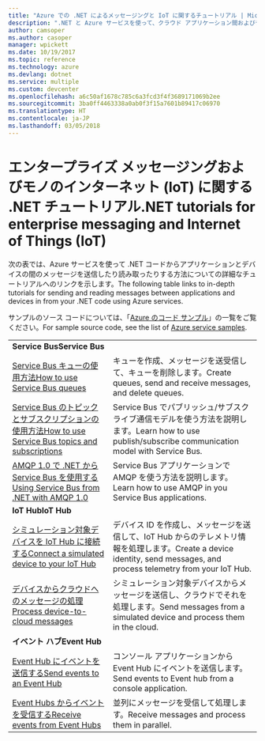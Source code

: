 ```yaml
---
title: "Azure での .NET によるメッセージングと IoT に関するチュートリアル | Microsoft Docs"
description: ".NET と Azure サービスを使って、クラウド アプリケーション間およびデバイスとクラウドの間でメッセージを送信します。"
author: camsoper
ms.author: casoper
manager: wpickett
ms.date: 10/19/2017
ms.topic: reference
ms.technology: azure
ms.devlang: dotnet
ms.service: multiple
ms.custom: devcenter
ms.openlocfilehash: a6c50af1678c785c6a3fcd3f4f3689171069b2ee
ms.sourcegitcommit: 3ba0ff4463338a0ab0f3f15a7601b89417c06970
ms.translationtype: HT
ms.contentlocale: ja-JP
ms.lasthandoff: 03/05/2018
---
```

# <a name="net-tutorials-for-enterprise-messaging-and-internet-of-things-iot"></a><span data-ttu-id="7dbd6-103">エンタープライズ メッセージングおよびモノのインターネット (IoT) に関する .NET チュートリアル</span><span class="sxs-lookup"><span data-stu-id="7dbd6-103">.NET tutorials for enterprise messaging and Internet of Things (IoT)</span></span>

<span data-ttu-id="7dbd6-104">次の表では、Azure サービスを使って .NET コードからアプリケーションとデバイスの間のメッセージを送信したり読み取ったりする方法についての詳細なチュートリアルへのリンクを示します。</span><span class="sxs-lookup"><span data-stu-id="7dbd6-104">The following table links to in-depth tutorials for sending and reading messages between applications and devices in from your .NET code using Azure services.</span></span>

<span data-ttu-id="7dbd6-105">サンプルのソース コードについては、「[Azure のコード サンプル](https://azure.microsoft.com/resources/samples/?platform=dotnet)」の一覧をご覧ください。</span><span class="sxs-lookup"><span data-stu-id="7dbd6-105">For sample source code, see the list of [Azure service samples](https://azure.microsoft.com/resources/samples/?platform=dotnet).</span></span>


| | |
|---|---|
| <span data-ttu-id="7dbd6-106">**Service Bus**</span><span class="sxs-lookup"><span data-stu-id="7dbd6-106">**Service Bus**</span></span> | |
| <span data-ttu-id="7dbd6-107">[Service Bus キューの使用方法][1]</span><span class="sxs-lookup"><span data-stu-id="7dbd6-107">[How to use Service Bus queues][1]</span></span> | <span data-ttu-id="7dbd6-108">キューを作成、メッセージを送受信して、キューを削除します。</span><span class="sxs-lookup"><span data-stu-id="7dbd6-108">Create queues, send and receive messages, and delete queues.</span></span> | 
| <span data-ttu-id="7dbd6-109">[Service Bus のトピックとサブスクリプションの使用方法][2]</span><span class="sxs-lookup"><span data-stu-id="7dbd6-109">[How to use Service Bus topics and subscriptions][2]</span></span> | <span data-ttu-id="7dbd6-110">Service Bus でパブリッシュ/サブスクライブ通信モデルを使う方法を説明します。</span><span class="sxs-lookup"><span data-stu-id="7dbd6-110">Learn how to use publish/subscribe communication model with Service Bus.</span></span>
| <span data-ttu-id="7dbd6-111">[AMQP 1.0 で .NET から Service Bus を使用する][3]</span><span class="sxs-lookup"><span data-stu-id="7dbd6-111">[Using Service Bus from .NET with AMQP 1.0][3]</span></span> | <span data-ttu-id="7dbd6-112">Service Bus アプリケーションで AMQP を使う方法を説明します。</span><span class="sxs-lookup"><span data-stu-id="7dbd6-112">Learn how to use AMQP in you Service Bus applications.</span></span>
|<span data-ttu-id="7dbd6-113">**IoT Hub**</span><span class="sxs-lookup"><span data-stu-id="7dbd6-113">**IoT Hub**</span></span>|
| <span data-ttu-id="7dbd6-114">[シミュレーション対象デバイスを IoT Hub に接続する][4]</span><span class="sxs-lookup"><span data-stu-id="7dbd6-114">[Connect a simulated device to your IoT Hub][4]</span></span> | <span data-ttu-id="7dbd6-115">デバイス ID を作成し、メッセージを送信して、IoT Hub からのテレメトリ情報を処理します。</span><span class="sxs-lookup"><span data-stu-id="7dbd6-115">Create a device identity, send messages, and process telemetry from your IoT Hub.</span></span> |   
| <span data-ttu-id="7dbd6-116">[デバイスからクラウドへのメッセージの処理][5]</span><span class="sxs-lookup"><span data-stu-id="7dbd6-116">[Process device-to-cloud messages][5]</span></span> | <span data-ttu-id="7dbd6-117">シミュレーション対象デバイスからメッセージを送信し、クラウドでそれを処理します。</span><span class="sxs-lookup"><span data-stu-id="7dbd6-117">Send messages from a simulated device and process them in the cloud.</span></span> |
|<span data-ttu-id="7dbd6-118">**イベント ハブ**</span><span class="sxs-lookup"><span data-stu-id="7dbd6-118">**Event Hub**</span></span>|
| <span data-ttu-id="7dbd6-119">[Event Hub にイベントを送信する][6]</span><span class="sxs-lookup"><span data-stu-id="7dbd6-119">[Send events to an Event Hub][6]</span></span> | <span data-ttu-id="7dbd6-120">コンソール アプリケーションから Event Hub にイベントを送信します。</span><span class="sxs-lookup"><span data-stu-id="7dbd6-120">Send events to Event hub from a console application.</span></span>
| <span data-ttu-id="7dbd6-121">[Event Hubs からイベントを受信する][7]</span><span class="sxs-lookup"><span data-stu-id="7dbd6-121">[Receive events from Event Hubs][7]</span></span> | <span data-ttu-id="7dbd6-122">並列にメッセージを受信して処理します。</span><span class="sxs-lookup"><span data-stu-id="7dbd6-122">Receive messages and process them in parallel.</span></span>


[1]: /azure/service-bus-messaging/service-bus-dotnet-get-started-with-queues
[2]: /azure/service-bus-messaging/service-bus-dotnet-how-to-use-topics-subscriptions
[3]: /azure/service-bus-messaging/service-bus-amqp-dotnet
[4]: /azure/iot-hub/iot-hub-csharp-csharp-getstarted
[5]: /azure/iot-hub/iot-hub-csharp-csharp-process-d2c
[6]: /azure/event-hubs/event-hubs-dotnet-standard-getstarted-send
[7]: /azure/event-hubs/event-hubs-dotnet-standard-getstarted-receive-eph


